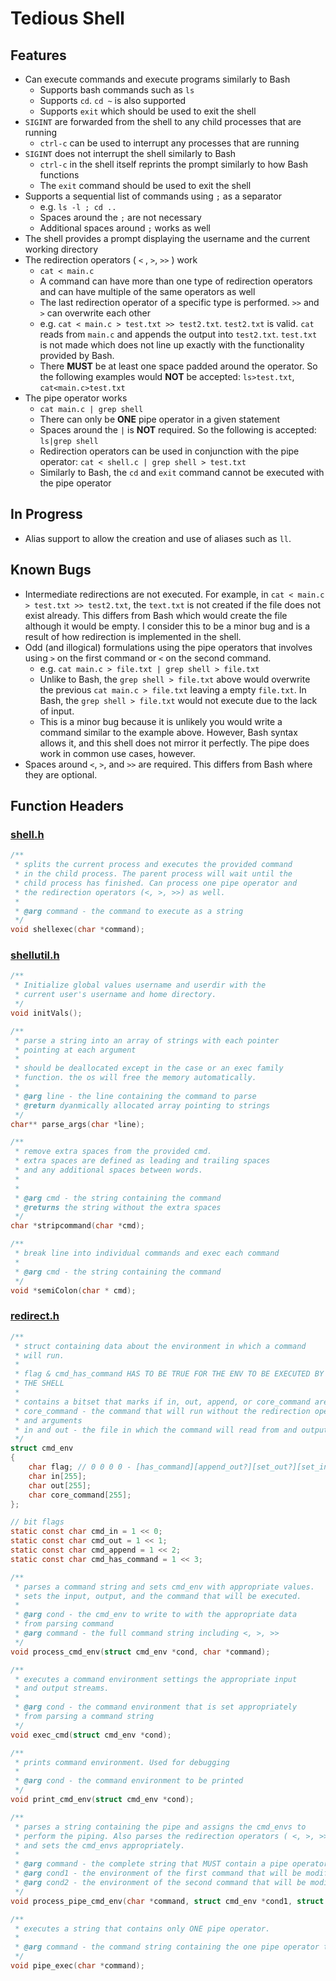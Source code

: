 # Tedious Shell

## Features

- Can execute commands and execute programs similarly to Bash
    - Supports bash commands such as `ls`
    - Supports `cd`. `cd ~` is also supported
    - Supports `exit` which should be used to exit the shell
- `SIGINT` are forwarded from the shell to any child processes that are running
    - `ctrl-c` can be used to interrupt any processes that are running
- `SIGINT` does not interrupt the shell similarly to Bash
    - `ctrl-c` in the shell itself reprints the prompt similarly to how Bash functions
    - The `exit` command should be used to exit the shell
- Supports a sequential list of commands using `;` as a separator
    - e.g. `ls -l ; cd ..` 
    - Spaces around the `;` are not necessary
    - Additional spaces around `;` works as well
- The shell provides a prompt displaying the username and the current working directory
- The redirection operators ( `<` , `>`, `>>` ) work
    - `cat < main.c`
    - A command can have more than one type of redirection operators and can have multiple of the same operators as well
    - The last redirection operator of a specific type is performed. `>>` and `>` can overwrite each other
    - e.g. `cat < main.c > test.txt >> test2.txt`. `test2.txt` is valid. `cat` reads from `main.c` and appends the output into `test2.txt`. `test.txt` is not made which does not line up exactly with the functionality provided by Bash.
    - There **MUST** be at least one space padded around the operator. So the following examples would **NOT** be accepted: `ls>test.txt`, `cat<main.c>test.txt`  
- The pipe operator works
    - `cat main.c | grep shell`
    - There can only be **ONE** pipe operator in a given statement
    - Spaces around the `|` is **NOT** required. So the following is accepted: `ls|grep shell`
    - Redirection operators can be used in conjunction with the pipe operator: `cat < shell.c | grep shell > test.txt`
    - Similarly to Bash, the `cd` and `exit` command cannot be executed with the pipe operator

## In Progress

- Alias support to allow the creation and use of aliases such as `ll`.

## Known Bugs

- Intermediate redirections are not executed. For example, in `cat < main.c > test.txt >> test2.txt`, the `text.txt` is not created if the file does not exist already. This differs from Bash which would create the file although it would be empty. I consider this to be a minor bug and is a result of how redirection is implemented in the shell.
- Odd (and illogical) formulations using the pipe operators that involves using `>` on the first command or `<` on the second command.
    - e.g. `cat main.c > file.txt | grep shell > file.txt`
    - Unlike to Bash, the `grep shell > file.txt` above would overwrite the previous `cat main.c > file.txt` leaving a empty `file.txt`. In Bash, the `grep shell > file.txt` would not execute due to the lack of input.
    - This is a minor bug because it is unlikely you would write a command similar to the example above. However, Bash syntax allows it, and this shell does not mirror it perfectly. The pipe does work in common use cases, however.
- Spaces around `<`, `>`, and `>>` are required. This differs from Bash where they are optional.

## Function Headers

### [shell.h](./shell.h)

```c
/**
 * splits the current process and executes the provided command
 * in the child process. The parent process will wait until the 
 * child process has finished. Can process one pipe operator and
 * the redirection operators (<, >, >>) as well.
 * 
 * @arg command - the command to execute as a string
 */
void shellexec(char *command);
```

### [shellutil.h](./shellutil.h)

```c
/**
 * Initialize global values username and userdir with the
 * current user's username and home directory.
 */
void initVals();

/**
 * parse a string into an array of strings with each pointer
 * pointing at each argument
 * 
 * should be deallocated except in the case or an exec family
 * function. the os will free the memory automatically.
 * 
 * @arg line - the line containing the command to parse
 * @return dyanmically allocated array pointing to strings
 */
char** parse_args(char *line);

/**
 * remove extra spaces from the provided cmd.
 * extra spaces are defined as leading and trailing spaces
 * and any additional spaces between words.
 * 
 * 
 * @arg cmd - the string containing the command
 * @returns the string without the extra spaces
 */
char *stripcommand(char *cmd);

/**
 * break line into individual commands and exec each command
 * 
 * @arg cmd - the string containing the command
 */
void *semiColon(char * cmd);
```

### [redirect.h](./redirect.h)

```c
/**
 * struct containing data about the environment in which a command
 * will run. 
 * 
 * flag & cmd_has_command HAS TO BE TRUE FOR THE ENV TO BE EXECUTED BY
 * THE SHELL
 * 
 * contains a bitset that marks if in, out, append, or core_command are set
 * core_command - the command that will run without the redirection operators 
 * and arguments
 * in and out - the file in which the command will read from and output to
 */
struct cmd_env
{
    char flag; // 0 0 0 0 - [has_command][append_out?][set_out?][set_in?]
    char in[255];
    char out[255];
    char core_command[255];
};

// bit flags
static const char cmd_in = 1 << 0;
static const char cmd_out = 1 << 1;
static const char cmd_append = 1 << 2;
static const char cmd_has_command = 1 << 3;

/**
 * parses a command string and sets cmd_env with appropriate values.
 * sets the input, output, and the command that will be executed.
 * 
 * @arg cond - the cmd_env to write to with the appropriate data
 * from parsing command
 * @arg command - the full command string including <, >, >> 
 */
void process_cmd_env(struct cmd_env *cond, char *command);

/**
 * executes a command environment settings the appropriate input
 * and output streams. 
 * 
 * @arg cond - the command environment that is set appropriately
 * from parsing a command string
 */
void exec_cmd(struct cmd_env *cond);

/**
 * prints command environment. Used for debugging
 * 
 * @arg cond - the command environment to be printed
 */
void print_cmd_env(struct cmd_env *cond);

/**
 * parses a string containing the pipe and assigns the cmd_envs to
 * perform the piping. Also parses the redirection operators ( <, >, >>)
 * and sets the cmd_envs appropriately.
 * 
 * @arg command - the complete string that MUST contain a pipe operator
 * @arg cond1 - the environment of the first command that will be modified
 * @arg cond2 - the environment of the second command that will be modified
 */
void process_pipe_cmd_env(char *command, struct cmd_env *cond1, struct cmd_env *cond2);

/**
 * executes a string that contains only ONE pipe operator.
 * 
 * @arg command - the command string containing the one pipe operator to execute.
 */
void pipe_exec(char *command);
```